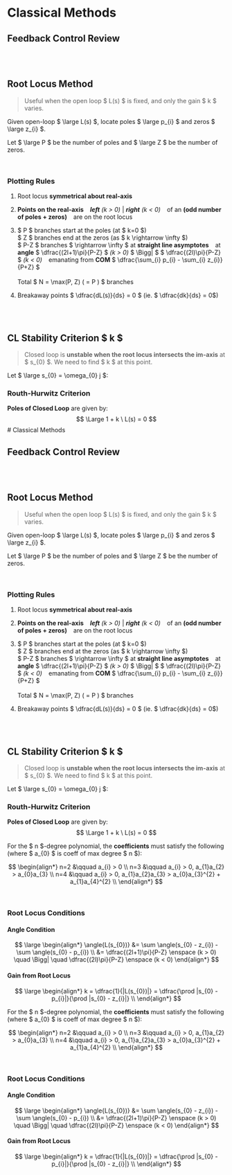 # Classical Methods

## Feedback Control Review

</br>
</br>

## Root Locus Method

> Useful when the open loop $ L(s) $ is fixed, and only the gain $ k $ varies.

Given open-loop $ \large L(s) $, locate poles $ \large p_{i} $ and zeros $ \large z_{i} $.

Let $ \large P $ be the number of poles and $ \large Z $ be the number of zeros.

</br>

### Plotting Rules

1) Root locus **symmetrical about real-axis**

2) **Points on the real-axis** &ensp; ***left*** *(k > 0)* | ***right*** *(k < 0)* &ensp; of an **(odd number of poles + zeros)** &ensp; are on the root locus

3) $ P $ branches start at the poles (at $ k=0 $) </br>
$ Z $ branches end at the zeros (as $ k \rightarrow \infty $) </br>
$ P-Z $ branches $ \rightarrow \infty $ at **straight line asymptotes** &ensp; at **angle** $ \dfrac{(2l+1)\pi}{P-Z} $ *(k > 0)* $ \Bigg| $ $ \dfrac{(2l)\pi}{P-Z} $ *(k < 0)* &ensp; emanating from **COM** $ \dfrac{\sum_{i} p_{i} - \sum_{i} z_{i}}{P+Z} $ </br> </br>
Total $ N = \max(P, Z) ( = P ) $ branches

4) Breakaway points $ \dfrac{dL(s)}{ds} = 0 $ (ie. $ \dfrac{dk}{ds} = 0$)



</br> </br>

## CL Stability Criterion $ k $

> Closed loop is **unstable when the root locus intersects the im-axis** at $ s_{0} $. We need to find $ k $ at this point.

Let $ \large s_{0} = \omega_{0} j $:

### Routh-Hurwitz Criterion

**Poles of Closed Loop** are given by:
$$ \Large 1 + k \ L(s) = 0 $$# Classical Methods

## Feedback Control Review

</br>
</br>

## Root Locus Method

> Useful when the open loop $ L(s) $ is fixed, and only the gain $ k $ varies.

Given open-loop $ \large L(s) $, locate poles $ \large p_{i} $ and zeros $ \large z_{i} $.

Let $ \large P $ be the number of poles and $ \large Z $ be the number of zeros.

</br>

### Plotting Rules

1) Root locus **symmetrical about real-axis**

2) **Points on the real-axis** &ensp; ***left*** *(k > 0)* | ***right*** *(k < 0)* &ensp; of an **(odd number of poles + zeros)** &ensp; are on the root locus

3) $ P $ branches start at the poles (at $ k=0 $) </br>
$ Z $ branches end at the zeros (as $ k \rightarrow \infty $) </br>
$ P-Z $ branches $ \rightarrow \infty $ at **straight line asymptotes** &ensp; at **angle** $ \dfrac{(2l+1)\pi}{P-Z} $ *(k > 0)* $ \Bigg| $ $ \dfrac{(2l)\pi}{P-Z} $ *(k < 0)* &ensp; emanating from **COM** $ \dfrac{\sum_{i} p_{i} - \sum_{i} z_{i}}{P+Z} $ </br> </br>
Total $ N = \max(P, Z) ( = P ) $ branches

4) Breakaway points $ \dfrac{dL(s)}{ds} = 0 $ (ie. $ \dfrac{dk}{ds} = 0$)



</br> </br>

## CL Stability Criterion $ k $

> Closed loop is **unstable when the root locus intersects the im-axis** at $ s_{0} $. We need to find $ k $ at this point.

Let $ \large s_{0} = \omega_{0} j $:

### Routh-Hurwitz Criterion

**Poles of Closed Loop** are given by:
$$ \Large 1 + k \ L(s) = 0 $$

For the $ n $-degree polynomial, the **coefficients** must satisfy the following (where $ a_{0} $ is coeff of max degree $ n $):

$$
\begin{align*}
n=2 &\qquad a_{i} > 0 \\
n=3 &\qquad a_{i} > 0, a_{1}a_{2} > a_{0}a_{3} \\
n=4 &\qquad a_{i} > 0, a_{1}a_{2}a_{3} > a_{0}a_{3}^{2} + a_{1}a_{4}^{2} \\
\end{align*}
$$

</br>

### Root Locus Conditions

#### Angle Condition

$$ \large
\begin{align*}
\angle{L(s_{0})} &= \sum \angle(s_{0} - z_{i}) - \sum \angle(s_{0} - p_{i}) \\
&= \dfrac{(2l+1)\pi}{P-Z} \enspace (k > 0) \quad \Bigg| \quad \dfrac{(2l)\pi}{P-Z} \enspace (k < 0) 
\end{align*}
$$

#### Gain from Root Locus

$$ \large 
\begin{align*}
k = \dfrac{1}{|L(s_{0})|} = \dfrac{\prod |s_{0} - p_{i}|}{\prod |s_{0} - z_{i}|} \\
\end{align*}
$$









For the $ n $-degree polynomial, the **coefficients** must satisfy the following (where $ a_{0} $ is coeff of max degree $ n $):

$$
\begin{align*}
n=2 &\qquad a_{i} > 0 \\
n=3 &\qquad a_{i} > 0, a_{1}a_{2} > a_{0}a_{3} \\
n=4 &\qquad a_{i} > 0, a_{1}a_{2}a_{3} > a_{0}a_{3}^{2} + a_{1}a_{4}^{2} \\
\end{align*}
$$

</br>

### Root Locus Conditions

#### Angle Condition

$$ \large
\begin{align*}
\angle{L(s_{0})} &= \sum \angle(s_{0} - z_{i}) - \sum \angle(s_{0} - p_{i}) \\
&= \dfrac{(2l+1)\pi}{P-Z} \enspace (k > 0) \quad \Bigg| \quad \dfrac{(2l)\pi}{P-Z} \enspace (k < 0) 
\end{align*}
$$

#### Gain from Root Locus

$$ \large 
\begin{align*}
k = \dfrac{1}{|L(s_{0})|} = \dfrac{\prod |s_{0} - p_{i}|}{\prod |s_{0} - z_{i}|} \\
\end{align*}
$$







